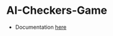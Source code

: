 # AI-Checkers-Game
- Documentation [here]('https://docs.google.com/document/d/1aX8HMQKe02p94kR4-d9nUkWRER-R0Wd2sd_6neUy_8k/edit')
